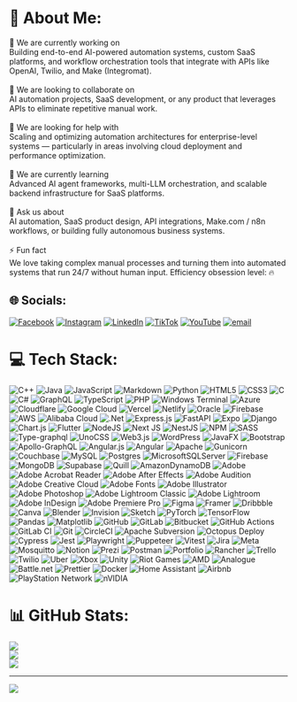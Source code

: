 # 💫 About Me:
🚀 We are currently working on<br>Building end-to-end AI-powered automation systems, custom SaaS platforms, and workflow orchestration tools that integrate with APIs like OpenAI, Twilio, and Make (Integromat).<br><br>🤝 We are looking to collaborate on<br>AI automation projects, SaaS development, or any product that leverages APIs to eliminate repetitive manual work.<br><br>🧠 We are looking for help with<br>Scaling and optimizing automation architectures for enterprise-level systems — particularly in areas involving cloud deployment and performance optimization.<br><br>🌱 We are currently learning<br>Advanced AI agent frameworks, multi-LLM orchestration, and scalable backend infrastructure for SaaS platforms.<br><br>💬 Ask us about<br>AI automation, SaaS product design, API integrations, Make.com / n8n workflows, or building fully autonomous business systems.<br><br>⚡ Fun fact<br>We love taking complex manual processes and turning them into automated systems that run 24/7 without human input. Efficiency obsession level: 🔥


## 🌐 Socials:
[![Facebook](https://img.shields.io/badge/Facebook-%231877F2.svg?logo=Facebook&logoColor=white)](https://facebook.com/4machineminds) [![Instagram](https://img.shields.io/badge/Instagram-%23E4405F.svg?logo=Instagram&logoColor=white)](https://instagram.com/4machineminds) [![LinkedIn](https://img.shields.io/badge/LinkedIn-%230077B5.svg?logo=linkedin&logoColor=white)](https://linkedin.com/in/4machine-minds) [![TikTok](https://img.shields.io/badge/TikTok-%23000000.svg?logo=TikTok&logoColor=white)](https://tiktok.com/@machineminds.work) [![YouTube](https://img.shields.io/badge/YouTube-%23FF0000.svg?logo=YouTube&logoColor=white)](https://youtube.com/@4MachineMinds) [![email](https://img.shields.io/badge/Email-D14836?logo=gmail&logoColor=white)](mailto:support@machineminds.work) 

# 💻 Tech Stack:
![C++](https://img.shields.io/badge/c++-%2300599C.svg?style=flat&logo=c%2B%2B&logoColor=white) ![Java](https://img.shields.io/badge/java-%23ED8B00.svg?style=flat&logo=openjdk&logoColor=white) ![JavaScript](https://img.shields.io/badge/javascript-%23323330.svg?style=flat&logo=javascript&logoColor=%23F7DF1E) ![Markdown](https://img.shields.io/badge/markdown-%23000000.svg?style=flat&logo=markdown&logoColor=white) ![Python](https://img.shields.io/badge/python-3670A0?style=flat&logo=python&logoColor=ffdd54) ![HTML5](https://img.shields.io/badge/html5-%23E34F26.svg?style=flat&logo=html5&logoColor=white) ![CSS3](https://img.shields.io/badge/css3-%231572B6.svg?style=flat&logo=css3&logoColor=white) ![C](https://img.shields.io/badge/c-%2300599C.svg?style=flat&logo=c&logoColor=white) ![C#](https://img.shields.io/badge/c%23-%23239120.svg?style=flat&logo=csharp&logoColor=white) ![GraphQL](https://img.shields.io/badge/-GraphQL-E10098?style=flat&logo=graphql&logoColor=white) ![TypeScript](https://img.shields.io/badge/typescript-%23007ACC.svg?style=flat&logo=typescript&logoColor=white) ![PHP](https://img.shields.io/badge/php-%23777BB4.svg?style=flat&logo=php&logoColor=white) ![Windows Terminal](https://img.shields.io/badge/Windows%20Terminal-%234D4D4D.svg?style=flat&logo=windows-terminal&logoColor=white) ![Azure](https://img.shields.io/badge/azure-%230072C6.svg?style=flat&logo=microsoftazure&logoColor=white) ![Cloudflare](https://img.shields.io/badge/Cloudflare-F38020?style=flat&logo=Cloudflare&logoColor=white) ![Google Cloud](https://img.shields.io/badge/GoogleCloud-%234285F4.svg?style=flat&logo=google-cloud&logoColor=white) ![Vercel](https://img.shields.io/badge/vercel-%23000000.svg?style=flat&logo=vercel&logoColor=white) ![Netlify](https://img.shields.io/badge/netlify-%23000000.svg?style=flat&logo=netlify&logoColor=#00C7B7) ![Oracle](https://img.shields.io/badge/Oracle-F80000?style=flat&logo=oracle&logoColor=white) ![Firebase](https://img.shields.io/badge/firebase-%23039BE5.svg?style=flat&logo=firebase) ![AWS](https://img.shields.io/badge/AWS-%23FF9900.svg?style=flat&logo=amazon-aws&logoColor=white) ![Alibaba Cloud](https://img.shields.io/badge/AlibabaCloud-%23FF6701.svg?style=flat&logo=alibabacloud&logoColor=white) ![.Net](https://img.shields.io/badge/.NET-5C2D91?style=flat&logo=.net&logoColor=white) ![Express.js](https://img.shields.io/badge/express.js-%23404d59.svg?style=flat&logo=express&logoColor=%2361DAFB) ![FastAPI](https://img.shields.io/badge/FastAPI-005571?style=flat&logo=fastapi) ![Expo](https://img.shields.io/badge/expo-1C1E24?style=flat&logo=expo&logoColor=#D04A37) ![Django](https://img.shields.io/badge/django-%23092E20.svg?style=flat&logo=django&logoColor=white) ![Chart.js](https://img.shields.io/badge/chart.js-F5788D.svg?style=flat&logo=chart.js&logoColor=white) ![Flutter](https://img.shields.io/badge/Flutter-%2302569B.svg?style=flat&logo=Flutter&logoColor=white) ![NodeJS](https://img.shields.io/badge/node.js-6DA55F?style=flat&logo=node.js&logoColor=white) ![Next JS](https://img.shields.io/badge/Next-black?style=flat&logo=next.js&logoColor=white) ![NestJS](https://img.shields.io/badge/nestjs-%23E0234E.svg?style=flat&logo=nestjs&logoColor=white) ![NPM](https://img.shields.io/badge/NPM-%23CB3837.svg?style=flat&logo=npm&logoColor=white) ![SASS](https://img.shields.io/badge/SASS-hotpink.svg?style=flat&logo=SASS&logoColor=white) ![Type-graphql](https://img.shields.io/badge/-TypeGraphQL-%23C04392?style=flat) ![UnoCSS](https://img.shields.io/badge/unocss-333333.svg?style=flat&logo=unocss&logoColor=white) ![Web3.js](https://img.shields.io/badge/web3.js-F16822?style=flat&logo=web3.js&logoColor=white) ![WordPress](https://img.shields.io/badge/WordPress-%23117AC9.svg?style=flat&logo=WordPress&logoColor=white) ![JavaFX](https://img.shields.io/badge/javafx-%23FF0000.svg?style=flat&logo=javafx&logoColor=white) ![Bootstrap](https://img.shields.io/badge/bootstrap-%238511FA.svg?style=flat&logo=bootstrap&logoColor=white) ![Apollo-GraphQL](https://img.shields.io/badge/-ApolloGraphQL-311C87?style=flat&logo=apollo-graphql) ![Angular.js](https://img.shields.io/badge/angular.js-%23E23237.svg?style=flat&logo=angularjs&logoColor=white) ![Angular](https://img.shields.io/badge/angular-%23DD0031.svg?style=flat&logo=angular&logoColor=white) ![Apache](https://img.shields.io/badge/apache-%23D42029.svg?style=flat&logo=apache&logoColor=white) ![Gunicorn](https://img.shields.io/badge/gunicorn-%298729.svg?style=flat&logo=gunicorn&logoColor=white) ![Couchbase](https://img.shields.io/badge/Couchbase-EA2328?style=flat&logo=couchbase&logoColor=white) ![MySQL](https://img.shields.io/badge/mysql-4479A1.svg?style=flat&logo=mysql&logoColor=white) ![Postgres](https://img.shields.io/badge/postgres-%23316192.svg?style=flat&logo=postgresql&logoColor=white) ![MicrosoftSQLServer](https://img.shields.io/badge/Microsoft%20SQL%20Server-CC2927?style=flat&logo=microsoft%20sql%20server&logoColor=white) ![Firebase](https://img.shields.io/badge/firebase-a08021?style=flat&logo=firebase&logoColor=ffcd34) ![MongoDB](https://img.shields.io/badge/MongoDB-%234ea94b.svg?style=flat&logo=mongodb&logoColor=white) ![Supabase](https://img.shields.io/badge/Supabase-3ECF8E?style=flat&logo=supabase&logoColor=white) ![Quill](https://img.shields.io/badge/Quill-52B0E7?style=flat&logo=apache&logoColor=white) ![AmazonDynamoDB](https://img.shields.io/badge/Amazon%20DynamoDB-4053D6?style=flat&logo=Amazon%20DynamoDB&logoColor=white) ![Adobe](https://img.shields.io/badge/adobe-%23FF0000.svg?style=flat&logo=adobe&logoColor=white) ![Adobe Acrobat Reader](https://img.shields.io/badge/Adobe%20Acrobat%20Reader-EC1C24.svg?style=flat&logo=Adobe%20Acrobat%20Reader&logoColor=white) ![Adobe After Effects](https://img.shields.io/badge/Adobe%20After%20Effects-9999FF.svg?style=flat&logo=Adobe%20After%20Effects&logoColor=white) ![Adobe Audition](https://img.shields.io/badge/Adobe%20Audition-9999FF.svg?style=flat&logo=Adobe%20Audition&logoColor=white) ![Adobe Creative Cloud](https://img.shields.io/badge/Adobe%20Creative%20Cloud-DA1F26.svg?style=flat&logo=Adobe%20Creative%20Cloud&logoColor=white) ![Adobe Fonts](https://img.shields.io/badge/Adobe%20Fonts-000B1D.svg?style=flat&logo=Adobe%20Fonts&logoColor=white) ![Adobe Illustrator](https://img.shields.io/badge/adobe%20illustrator-%23FF9A00.svg?style=flat&logo=adobe%20illustrator&logoColor=white) ![Adobe Photoshop](https://img.shields.io/badge/adobe%20photoshop-%2331A8FF.svg?style=flat&logo=adobe%20photoshop&logoColor=white) ![Adobe Lightroom Classic](https://img.shields.io/badge/Adobe%20Lightroom%20Classic-31A8FF.svg?style=flat&logo=Adobe%20Lightroom%20Classic&logoColor=white) ![Adobe Lightroom](https://img.shields.io/badge/Adobe%20Lightroom-31A8FF.svg?style=flat&logo=Adobe%20Lightroom&logoColor=white) ![Adobe InDesign](https://img.shields.io/badge/Adobe%20InDesign-49021F?style=flat&logo=adobeindesign&logoColor=FF3366) ![Adobe Premiere Pro](https://img.shields.io/badge/Adobe%20Premiere%20Pro-9999FF.svg?style=flat&logo=Adobe%20Premiere%20Pro&logoColor=white) ![Figma](https://img.shields.io/badge/figma-%23F24E1E.svg?style=flat&logo=figma&logoColor=white) ![Framer](https://img.shields.io/badge/Framer-black?style=flat&logo=framer&logoColor=blue) ![Dribbble](https://img.shields.io/badge/Dribbble-EA4C89?style=flat&logo=dribbble&logoColor=white) ![Canva](https://img.shields.io/badge/Canva-%2300C4CC.svg?style=flat&logo=Canva&logoColor=white) ![Blender](https://img.shields.io/badge/blender-%23F5792A.svg?style=flat&logo=blender&logoColor=white) ![Invision](https://img.shields.io/badge/invision-FF3366?style=flat&logo=invision&logoColor=white) ![Sketch](https://img.shields.io/badge/Sketch-FFB387?style=flat&logo=sketch&logoColor=black) ![PyTorch](https://img.shields.io/badge/PyTorch-%23EE4C2C.svg?style=flat&logo=PyTorch&logoColor=white) ![TensorFlow](https://img.shields.io/badge/TensorFlow-%23FF6F00.svg?style=flat&logo=TensorFlow&logoColor=white) ![Pandas](https://img.shields.io/badge/pandas-%23150458.svg?style=flat&logo=pandas&logoColor=white) ![Matplotlib](https://img.shields.io/badge/Matplotlib-%23ffffff.svg?style=flat&logo=Matplotlib&logoColor=black) ![GitHub](https://img.shields.io/badge/github-%23121011.svg?style=flat&logo=github&logoColor=white) ![GitLab](https://img.shields.io/badge/gitlab-%23181717.svg?style=flat&logo=gitlab&logoColor=white) ![Bitbucket](https://img.shields.io/badge/bitbucket-%230047B3.svg?style=flat&logo=bitbucket&logoColor=white) ![GitHub Actions](https://img.shields.io/badge/github%20actions-%232671E5.svg?style=flat&logo=githubactions&logoColor=white) ![GitLab CI](https://img.shields.io/badge/gitlab%20CI-%23181717.svg?style=flat&logo=gitlab&logoColor=white) ![Git](https://img.shields.io/badge/git-%23F05033.svg?style=flat&logo=git&logoColor=white) ![CircleCI](https://img.shields.io/badge/circleci-%23161616.svg?style=flat&logo=circleci&logoColor=white) ![Apache Subversion](https://img.shields.io/badge/subversion-%23809CC9.svg?style=flat&logo=subversion&logoColor=white) ![Octopus Deploy](https://img.shields.io/badge/octopus%20deploy-0D80D8?style=flat&logo=octopusdeploy&logoColor=white) ![Cypress](https://img.shields.io/badge/-cypress-%23E5E5E5?style=flat&logo=cypress&logoColor=058a5e) ![Jest](https://img.shields.io/badge/-jest-%23C21325?style=flat&logo=jest&logoColor=white) ![Playwright](https://img.shields.io/badge/-playwright-%232EAD33?style=flat&logo=playwright&logoColor=white) ![Puppeteer](https://img.shields.io/badge/Puppeteer-%2340B5A4.svg?style=flat&logo=Puppeteer&logoSize=auto&logoColor=black) ![Vitest](https://img.shields.io/badge/-Vitest-252529?style=flat&logo=vitest&logoColor=FCC72B) ![Jira](https://img.shields.io/badge/jira-%230A0FFF.svg?style=flat&logo=jira&logoColor=white) ![Meta](https://img.shields.io/badge/Meta-%230467DF.svg?style=flat&logo=Meta&logoColor=white) ![Mosquitto](https://img.shields.io/badge/mosquitto-%233C5280.svg?style=flat&logo=eclipsemosquitto&logoColor=white) ![Notion](https://img.shields.io/badge/Notion-%23000000.svg?style=flat&logo=notion&logoColor=white) ![Prezi](https://img.shields.io/badge/Prezi-%23000000.svg?style=flat&logo=Prezi&logoColor=white) ![Postman](https://img.shields.io/badge/Postman-FF6C37?style=flat&logo=postman&logoColor=white) ![Portfolio](https://img.shields.io/badge/Portfolio-%23000000.svg?style=flat&logo=firefox&logoColor=#FF7139) ![Rancher](https://img.shields.io/badge/rancher-%230075A8.svg?style=flat&logo=rancher&logoColor=white) ![Trello](https://img.shields.io/badge/Trello-%23026AA7.svg?style=flat&logo=Trello&logoColor=white) ![Twilio](https://img.shields.io/badge/Twilio-F22F46?style=flat&logo=Twilio&logoColor=white) ![Uber](https://img.shields.io/badge/Uber-%23000000.svg?style=flat&logo=Uber&logoColor=white) ![Xbox](https://img.shields.io/badge/xbox-%23107C10.svg?style=flat&logo=xbox&logoColor=white) ![Unity](https://img.shields.io/badge/unity-%23000000.svg?style=flat&logo=unity&logoColor=white) ![Riot Games](https://img.shields.io/badge/riotgames-D32936.svg?style=flat&logo=riotgames&logoColor=white) ![AMD](https://img.shields.io/badge/AMD-%23000000.svg?style=flat&logo=amd&logoColor=white) ![Analogue](https://img.shields.io/badge/Analogue-1A1A1A?style=flat&logo=Analogue&logoColor=white) ![Battle.net](https://img.shields.io/badge/battle.net-%2300AEFF.svg?style=flat&logo=battle.net&logoColor=white) ![Prettier](https://img.shields.io/badge/prettier-%23F7B93E.svg?style=flat&logo=prettier&logoColor=black) ![Docker](https://img.shields.io/badge/docker-%230db7ed.svg?style=flat&logo=docker&logoColor=white) ![Home Assistant](https://img.shields.io/badge/home%20assistant-%2341BDF5.svg?style=flat&logo=home-assistant&logoColor=white) ![Airbnb](https://img.shields.io/badge/Airbnb-%23ff5a5f.svg?style=flat&logo=Airbnb&logoColor=white) ![PlayStation Network](https://img.shields.io/badge/PSN-%230070D1.svg?style=flat&logo=Playstation&logoColor=white) ![nVIDIA](https://img.shields.io/badge/nVIDIA-%2376B900.svg?style=flat&logo=nVIDIA&logoColor=white)
# 📊 GitHub Stats:
![](https://github-readme-stats.vercel.app/api?username=4machineminds&theme=dark&hide_border=false&include_all_commits=false&count_private=false)<br/>
![](https://nirzak-streak-stats.vercel.app/?user=4machineminds&theme=dark&hide_border=false)<br/>
![](https://github-readme-stats.vercel.app/api/top-langs/?username=4machineminds&theme=dark&hide_border=false&include_all_commits=false&count_private=false&layout=compact)

---
[![](https://visitcount.itsvg.in/api?id=4machineminds&icon=0&color=0)](https://visitcount.itsvg.in)

<!-- Proudly created with GPRM ( https://gprm.itsvg.in ) -->
